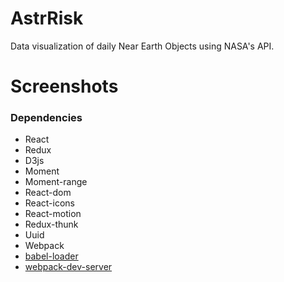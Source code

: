AstrRisk
=====================

Data visualization of daily Near Earth Objects using NASA's API.


Screenshots
=======================


### Dependencies

* React
* Redux
* D3js
* Moment
* Moment-range
* React-dom
* React-icons
* React-motion
* Redux-thunk
* Uuid
* Webpack
* [babel-loader](https://github.com/babel/babel-loader)
* [webpack-dev-server](https://github.com/webpack/webpack-dev-server)
